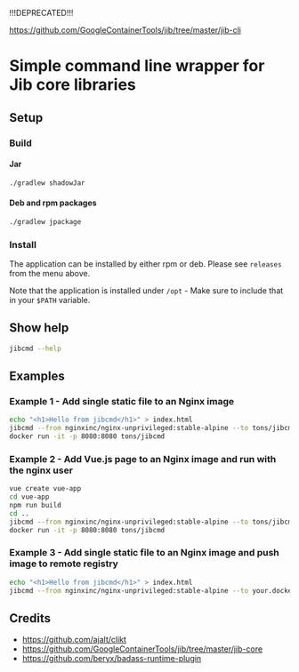 !!!DEPRECATED!!!

https://github.com/GoogleContainerTools/jib/tree/master/jib-cli


# Simple command line wrapper for Jib core libraries

## Setup
### Build
#### Jar
```bash
./gradlew shadowJar
```

#### Deb and rpm packages
```bash
./gradlew jpackage
```

### Install
The application can be installed by either rpm or deb. Please see `releases` from the menu above.

Note that the application is installed under `/opt` - Make sure to include that in your `$PATH` variable.

## Show help
```bash
jibcmd --help
```

## Examples

### Example 1 - Add single static file to an Nginx image
```bash
echo "<h1>Hello from jibcmd</h1>" > index.html
jibcmd --from nginxinc/nginx-unprivileged:stable-alpine --to tons/jibcmd --layer ./index.html /usr/share/nginx/html
docker run -it -p 8080:8080 tons/jibcmd
```

### Example 2 - Add Vue.js page to an Nginx image and run with the nginx user
```bash
vue create vue-app
cd vue-app
npm run build
cd ..
jibcmd --from nginxinc/nginx-unprivileged:stable-alpine --to tons/jibcmd --layer ./vue-app/dist /usr/share/nginx/html --user nginx
docker run -it -p 8080:8080 tons/jibcmd
```

### Example 3 - Add single static file to an Nginx image and push image to remote registry
```bash
echo "<h1>Hello from jibcmd</h1>" > index.html
jibcmd --from nginxinc/nginx-unprivileged:stable-alpine --to your.docker.registry.com/username/jibcmd --layer ./index.html /usr/share/nginx/html --reg-user your-registry-username --reg-pass your-registry-password
```

## Credits
* https://github.com/ajalt/clikt
* https://github.com/GoogleContainerTools/jib/tree/master/jib-core
* https://github.com/beryx/badass-runtime-plugin
